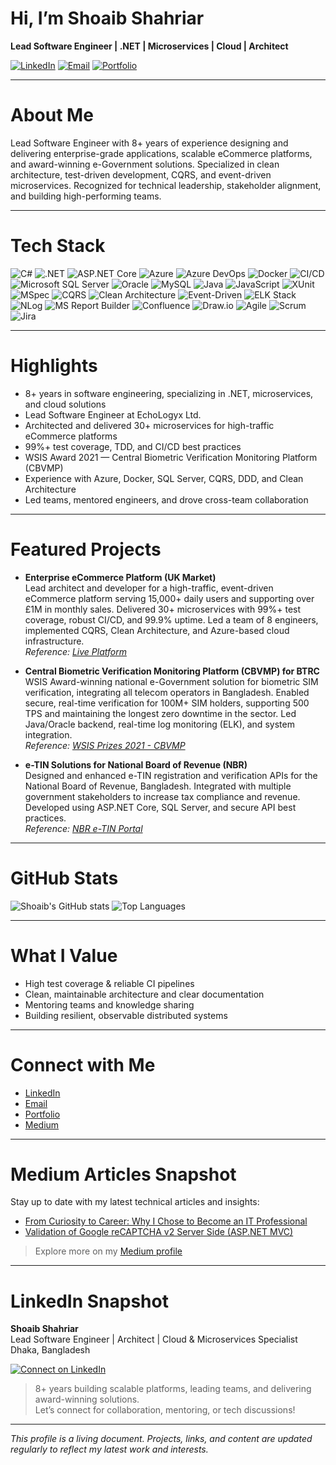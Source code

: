 # Hi, I’m Shoaib Shahriar

**Lead Software Engineer | .NET | Microservices | Cloud | Architect**

[![LinkedIn](https://img.shields.io/badge/LinkedIn-0A66C2?logo=linkedin&logoColor=white&style=for-the-badge)](https://linkedin.com/in/biggo29)
[![Email](https://img.shields.io/badge/Email-D14836?logo=gmail&logoColor=white&style=for-the-badge)](mailto:shoaibshahriar29@gmail.com)
[![Portfolio](https://img.shields.io/badge/Portfolio-000000?logo=githubpages&logoColor=white&style=for-the-badge)](https://biggo29.github.io)

---

# About Me

Lead Software Engineer with 8+ years of experience designing and delivering enterprise-grade applications, scalable eCommerce platforms, and award-winning e-Government solutions. Specialized in clean architecture, test-driven development, CQRS, and event-driven microservices. Recognized for technical leadership, stakeholder alignment, and building high-performing teams.

---

# Tech Stack

![C#](https://img.shields.io/badge/C%23-239120?logo=c-sharp&logoColor=white&style=for-the-badge)
![.NET](https://img.shields.io/badge/.NET-512BD4?logo=dotnet&logoColor=white&style=for-the-badge)
![ASP.NET Core](https://img.shields.io/badge/ASP.NET_Core-512BD4?logo=dotnet&logoColor=white&style=for-the-badge)
![Azure](https://img.shields.io/badge/Azure-0078D4?logo=microsoftazure&logoColor=white&style=for-the-badge)
![Azure DevOps](https://img.shields.io/badge/Azure_DevOps-0078D7?logo=azuredevops&logoColor=white&style=for-the-badge)
![Docker](https://img.shields.io/badge/Docker-2496ED?logo=docker&logoColor=white&style=for-the-badge)
![CI/CD](https://img.shields.io/badge/CI%2FCD-222222?logo=githubactions&logoColor=white&style=for-the-badge)
![Microsoft SQL Server](https://img.shields.io/badge/SQL_Server-CC2927?logo=microsoftsqlserver&logoColor=white&style=for-the-badge)
![Oracle](https://img.shields.io/badge/Oracle-F80000?logo=oracle&logoColor=white&style=for-the-badge)
![MySQL](https://img.shields.io/badge/MySQL-4479A1?logo=mysql&logoColor=white&style=for-the-badge)
![Java](https://img.shields.io/badge/Java-007396?logo=java&logoColor=white&style=for-the-badge)
![JavaScript](https://img.shields.io/badge/JavaScript-F7DF1E?logo=javascript&logoColor=black&style=for-the-badge)
![XUnit](https://img.shields.io/badge/xUnit-007396?logo=xunit&logoColor=white&style=for-the-badge)
![MSpec](https://img.shields.io/badge/MSpec-222222?logoColor=white&style=for-the-badge)
![CQRS](https://img.shields.io/badge/CQRS-512BD4?logo=dotnet&logoColor=white&style=for-the-badge)
![Clean Architecture](https://img.shields.io/badge/Clean_Architecture-222222?logoColor=white&style=for-the-badge)
![Event-Driven](https://img.shields.io/badge/Event--Driven-222222?logoColor=white&style=for-the-badge)
![ELK Stack](https://img.shields.io/badge/ELK_Stack-005571?logo=elasticstack&logoColor=white&style=for-the-badge)
![NLog](https://img.shields.io/badge/NLog-222222?logoColor=white&style=for-the-badge)
![MS Report Builder](https://img.shields.io/badge/MS_Report_Builder-0078D4?logo=microsoft&logoColor=white&style=for-the-badge)
![Confluence](https://img.shields.io/badge/Confluence-172B4D?logo=confluence&logoColor=white&style=for-the-badge)
![Draw.io](https://img.shields.io/badge/Draw.io-FF9900?logo=diagramsdotnet&logoColor=white&style=for-the-badge)
![Agile](https://img.shields.io/badge/Agile-222222?logoColor=white&style=for-the-badge)
![Scrum](https://img.shields.io/badge/Scrum-222222?logoColor=white&style=for-the-badge)
![Jira](https://img.shields.io/badge/Jira-0052CC?logo=jira&logoColor=white&style=for-the-badge)

---

# Highlights

- 8+ years in software engineering, specializing in .NET, microservices, and cloud solutions
- Lead Software Engineer at EchoLogyx Ltd.
- Architected and delivered 30+ microservices for high-traffic eCommerce platforms
- 99%+ test coverage, TDD, and CI/CD best practices
- WSIS Award 2021 — Central Biometric Verification Monitoring Platform (CBVMP)
- Experience with Azure, Docker, SQL Server, CQRS, DDD, and Clean Architecture
- Led teams, mentored engineers, and drove cross-team collaboration

---

# Featured Projects

- **Enterprise eCommerce Platform (UK Market)**  
Lead architect and developer for a high-traffic, event-driven eCommerce platform serving 15,000+ daily users and supporting over £1M in monthly sales. Delivered 30+ microservices with 99%+ test coverage, robust CI/CD, and 99.9% uptime. Led a team of 8 engineers, implemented CQRS, Clean Architecture, and Azure-based cloud infrastructure.  
_Reference: [Live Platform](https://www.espares.co.uk/)_

- **Central Biometric Verification Monitoring Platform (CBVMP) for BTRC**  
WSIS Award-winning national e-Government solution for biometric SIM verification, integrating all telecom operators in Bangladesh. Enabled secure, real-time verification for 100M+ SIM holders, supporting 500 TPS and maintaining the longest zero downtime in the sector. Led Java/Oracle backend, real-time log monitoring (ELK), and system integration.  
_Reference: [WSIS Prizes 2021 - CBVMP](https://www.itu.int/net4/wsis/stocktaking/Prizes/2021/DetailsPopup/15804722766144252)_

- **e-TIN Solutions for National Board of Revenue (NBR)**  
Designed and enhanced e-TIN registration and verification APIs for the National Board of Revenue, Bangladesh. Integrated with multiple government stakeholders to increase tax compliance and revenue. Developed using ASP.NET Core, SQL Server, and secure API best practices.  
_Reference: [NBR e-TIN Portal](https://secure.incometax.gov.bd/)_

---

# GitHub Stats

![Shoaib's GitHub stats](https://github-readme-stats.vercel.app/api?username=biggo29&show_icons=true&theme=radical)
![Top Languages](https://github-readme-stats.vercel.app/api/top-langs/?username=biggo29&layout=compact&theme=radical)

---

# What I Value

- High test coverage & reliable CI pipelines
- Clean, maintainable architecture and clear documentation
- Mentoring teams and knowledge sharing
- Building resilient, observable distributed systems

---

# Connect with Me

- [LinkedIn](https://linkedin.com/in/biggo29)
- [Email](mailto:shoaibshahriar29@gmail.com)
- [Portfolio](https://biggo29.github.io)
- [Medium](https://medium.com/@biggo29)

---

# Medium Articles Snapshot

Stay up to date with my latest technical articles and insights:

- [From Curiosity to Career: Why I Chose to Become an IT Professional](https://medium.com/@biggo29/from-curiosity-to-career-why-i-chose-to-become-an-it-professional-0d17f60b9fa7)
- [Validation of Google reCAPTCHA v2 Server Side (ASP.NET MVC)](https://medium.com/@biggo29/validation-of-google-recaptcha-v2-server-side-asp-net-mvc-9e4b493e1ff)

> Explore more on my [Medium profile](https://medium.com/@biggo29)

---

# LinkedIn Snapshot

**Shoaib Shahriar**  
Lead Software Engineer | Architect | Cloud & Microservices Specialist  
Dhaka, Bangladesh

[![Connect on LinkedIn](https://img.shields.io/badge/Connect-LinkedIn-0A66C2?logo=linkedin&logoColor=white&style=for-the-badge)](https://linkedin.com/in/biggo29)

> 8+ years building scalable platforms, leading teams, and delivering award-winning solutions.  
> Let’s connect for collaboration, mentoring, or tech discussions!

---

*This profile is a living document. Projects, links, and content are updated regularly to reflect my latest work and interests.*
